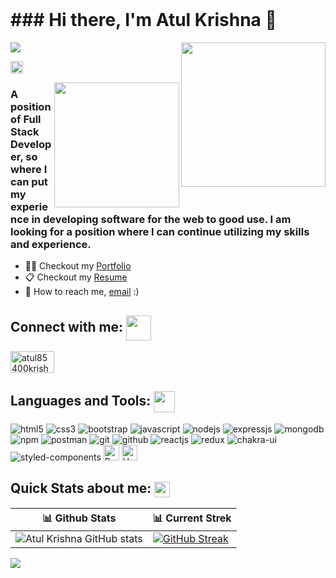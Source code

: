 <!-- <div align="center">
  <img align="center" width='750' height='250'  src="https://user-images.githubusercontent.com/101388961/185494692-c2286f2d-7eb6-49be-ac70-768d2f54f05c.gif" alt="Sachin Kumar" />
</div> -->

<br/>
 <h1>### Hi there, I'm Atul Krishna 👋 </h1> 
 <img align='right' src="https://media.giphy.com/media/M9gbBd9nbDrOTu1Mqx/giphy.gif" width="231">

  <a href="https://github.com/atul85400krishna/readme-typing-svg"><img src="https://readme-typing-svg.herokuapp.com?lines=Full+Stack+Web+Developer;&left=true&width=400&height=50"></a>

<p> <img height="20px" src="https://komarev.com/ghpvc/?username=atul85400krishna&label=Profile%20views&color=0e75b6&style=flat" alt="atul85400krishna" /> </p>
<img align='right' src="https://media.giphy.com/media/M9gbBd9nbDrOTu1Mqx/giphy.gif" width="200">
<h3>A position of Full Stack Developer, so
where I can put my experience in
developing software for the web to
good use. I am looking for a position
where I can continue utilizing my
skills and experience.</h3>

- 👨‍💻 Checkout my [Portfolio](https://atul85400krishna.github.io/)
- 📋 Checkout my [Resume](https://drive.google.com/file/d/1GbvdNI3AJsaBD8I8T15xZkL5G-calvg7/view?usp=sharing)
- 📧 How to reach me, [email](mailto:atul85400krishna@gmail.com) :)

<h2 align="left">Connect with me:  <img src='https://raw.githubusercontent.com/rahulbanerjee26/githubProfileReadmeGenerator/main/gifs/handShake.gif' width="40px" height="40px" align="center"></h2>

<p align="left">
  <a href="https://www.linkedin.com/in/atul-krishna-72b4551b8/" target="blank">
  <img align="center" src="https://raw.githubusercontent.com/rahuldkjain/github-profile-readme-generator/master/src/images/icons/Social/linked-in-alt.svg" alt="atul85400krishna" height="35" width="70" align="center" />
  </a>
 
</p>

<h2 align="left">Languages and Tools:  <img src = "https://raw.githubusercontent.com/rahulbanerjee26/githubProfileReadmeGenerator/main/gifs/code.gif" width = 34px height=34px align="center"> </h2>

<p> 
<!--   <img src="https://raw.githubusercontent.com/devicons/devicon/master/icons/react/react-original-wordmark.svg" alt="react" width="60" height="40"/>
  <img src="https://raw.githubusercontent.com/devicons/devicon/master/icons/redux/redux-original.svg" alt="redux" width="60" height="40"/>
  <img src="https://raw.githubusercontent.com/devicons/devicon/master/icons/html5/html5-original-wordmark.svg" alt="html5" width="50" height="50"/>
  <img src="https://raw.githubusercontent.com/devicons/devicon/master/icons/css3/css3-original-wordmark.svg" alt="css3" width="60" height="50"/>
  <img src="https://raw.githubusercontent.com/devicons/devicon/master/icons/javascript/javascript-original.svg" alt="javascript" width="55" height="40"/>
  <img src="https://res.cloudinary.com/nico1711/image/upload/c_scale,h_30/v1598849653/node-js_tkywbk.png" alt="nodejs-logo" width='40'/>
  <img src="https://www.vectorlogo.zone/logos/mongodb/mongodb-icon.svg" alt="mongodb" width="50" height="40"/>
  <img src="https://www.vectorlogo.zone/logos/getpostman/getpostman-icon.svg" alt="postman" width="40" height="40"/>
  <img src="https://www.vectorlogo.zone/logos/git-scm/git-scm-icon.svg" alt="git" width="70" height="40"/> -->
   
   <img src="https://img.shields.io/badge/HTML5-E34F26?style=for-the-badge&logo=html5&logoColor=white" alt="html5" />
    <img src="https://img.shields.io/badge/CSS3-1572B6?style=for-the-badge&logo=css3&logoColor=white" alt="css3" />
    <img src="https://img.shields.io/badge/Bootstrap-563D7C?style=for-the-badge&logo=bootstrap&logoColor=white" alt="bootstrap" />
    <img src="https://img.shields.io/badge/JavaScript-323330?style=for-the-badge&logo=javascript&logoColor=F7DF1E" alt="javascript" />
    <img src="https://img.shields.io/badge/Node.js-339933?style=for-the-badge&logo=nodedotjs&logoColor=white" alt="nodejs" />
    <img src="https://img.shields.io/badge/Express.js-000000?style=for-the-badge&logo=express&logoColor=white" alt="expressjs" />
    <img src="https://img.shields.io/badge/MongoDB-4EA94B?style=for-the-badge&logo=mongodb&logoColor=white" alt="mongodb" />
    <img src="https://img.shields.io/badge/npm-CB3837?style=for-the-badge&logo=npm&logoColor=white" alt="npm" />
    <img src="https://img.shields.io/badge/Postman-FF6C37?style=for-the-badge&logo=Postman&logoColor=white" alt="postman" />
    <img src="https://img.shields.io/badge/Git-f44d27?style=for-the-badge&logo=git&logoColor=white" alt="git" />
    <img src="https://img.shields.io/badge/GitHub-100000?style=for-the-badge&logo=github&logoColor=white" alt="github" />
    <img src="https://img.shields.io/badge/React-20232A?style=for-the-badge&logo=react&logoColor=61DAFB" alt="reactjs" />
    <img src="https://img.shields.io/badge/Redux-593D88?style=for-the-badge&logo=redux&logoColor=white" alt="redux" />
  <img src="https://img.shields.io/badge/Chakra%20UI-3bc7bd?style=for-the-badge&logo=chakraui&logoColor=white" alt="chakra-ui" />
 <img src="https://img.shields.io/badge/styled--components-DB7093?style=for-the-badge&logo=styled-components&logoColor=white" alt="styled-components" />
 <img alt="Prettier" src="https://img.shields.io/badge/-Prettier-F7B93E?style=flat-square&logo=prettier&logoColor=white" height="25px"/>
  <img alt="Heroku" src="https://img.shields.io/badge/-Heroku-430098?style=flat-square&logo=heroku&logoColor=white" height="25px"/>
  
  
  
 </p>

 <h2>Quick Stats about me: <img src='https://raw.githubusercontent.com/rahulbanerjee26/githubProfileReadmeGenerator/main/gifs/github.gif' width='25px' height="25px" align="center"></h2>

| 📊 Github Stats | 📊 Current Strek  |
| --- | --- |
| ![ Atul Krishna GitHub stats](https://github-readme-stats.vercel.app/api?username=atul85400krishna&show_icons=true&theme=dark&title_color=FDA117&text_color=F2E9DB) | [![GitHub Streak](https://streak-stats.demolab.com?user=atul85400krishna&theme=dark)](https://git.io/streak-stats) |








<!-- | 📊 Top Languages | 📈 Contribution Graph  |
| :--- | --- |
| [![Top Langs](https://github-readme-stats.vercel.app/api/top-langs/?username=atul85400krishna&layout=demo&langs_count=10&hide_border=true&role=OWNER,COLLABORATOR&theme=dark&text_color=F2E9DB)](https://github.com/atul85400krishna/github-readme-stats)| <img align="right" src="https://activity-graph.herokuapp.com/graph?username=atul85400krishna&theme=react-dark&hide_border=true&area=true&color=BDDFFF&line=6E93B5&point=F4B520" height="10%" width="100%"/> | -->



  
 <img  src="https://raw.githubusercontent.com/Trilokia/Trilokia/379277808c61ef204768a61bbc5d25bc7798ccf1/bottom_header.svg" />

